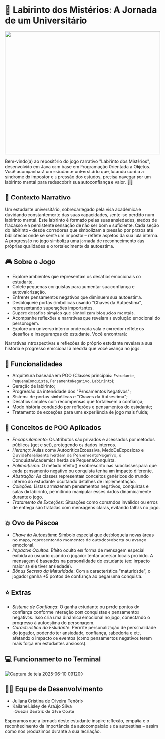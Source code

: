   # 🌟 Labirinto dos Mistérios: A Jornada de um Universitário

<img src="https://github.com/user-attachments/assets/ee17ed22-4677-4497-bcf6-cacf24f667f1" style="width:100%; max-height:400px; object-fit:cover;" />
 

Bem-vindo(a) ao repositório do jogo narrativo "Labirinto dos Mistérios", desenvolvido em Java com base em Programação Orientada a Objetos. Você acompanhará um estudante universitário que, lutando contra a síndrome do impostor e a pressão dos estudos, precisa navegar por um labirinto mental para redescobrir sua autoconfiança e valor. 🧠💪

## 📜 Contexto Narrativo

Um estudante universitário, sobrecarregado pela vida académica e duvidando constantemente das suas capacidades, sente-se perdido num labirinto mental. Este labirinto é formado pelas suas ansiedades, medos de fracasso e a persistente sensação de não ser bom o suficiente. Cada seção do labirinto – desde corredores que simbolizam a pressão por prazos até bibliotecas onde se sente um impostor – reflete aspetos da sua luta interna. A progressão no jogo simboliza uma jornada de reconhecimento das próprias qualidades e o fortalecimento da autoestima.

## 🎮 Sobre o Jogo

- Explore ambientes que representam os desafios emocionais do estudante.
- Colete pequenas conquistas para aumentar sua confiança e autovalorização.
- Enfrente pensamentos negativos que diminuem sua autoestima.
- Desbloqueie portas simbólicas usando “Chaves da Autoestima”, representando superações importantes.
- Supere desafios simples que simbolizam bloqueios mentais.
- Acompanhe reflexões e narrativas que revelam a evolução emocional do personagem.
- Explore um universo interno onde cada sala e corredor reflete os desafios e inseguranças do estudante. Você encontrará:

Narrativas introspectivas e reflexões do próprio estudante revelam a sua história e progresso emocional à medida que você avança no jogo.

## 🧱 Funcionalidades

- Arquitetura baseada em POO (Classes principais: `Estudante`, `PequenaConquista`, `PensamentoNegativo`, `Labirinto`);
- Geração de labirinto;
- Progressão da intensidade dos "Pensamentos Negativos";
- Sistema de portas simbólicas e "Chaves da Autoestima";
- Desafios simples com recompensas que fortalecem a confiança;
- Modo história conduzido por reflexões e pensamentos do estudante;
- Tratamento de exceções para uma experiência de jogo mais fluida;

## 🌟 Conceitos de POO Aplicados

- *Encapsulamento:* Os atributos são privados e acessados por métodos públicos (get e set), protegendo os dados internos.
- *Herança:* Aulas como AutocriticaExcessiva, MedoDeExposicao e DuvidaParalisante herdam de PensamentoNegativo, e ConquistaAcademica herda de PequenaConquista.
- *Polimorfismo:* O método efeito() é sobrescrito nas subclasses para que cada pensamento negativo ou conquista tenha um impacto diferente.
- *Abstração:* As classes representam conceitos genéricos do mundo interno do estudante, ocultando detalhes de implementação.
- *Coleções:* Listas armazenam pensamentos negativos, conquistas e salas do labirinto, permitindo manipular esses dados dinamicamente durante o jogo.
- *Tratamento de Exceções:* Situações como comandos inválidos ou erros de entrega são tratadas com mensagens claras, evitando falhas no jogo.

## 💥 Ovo de Páscoa
- *Chave da Autoestima*: Símbolo especial que desbloqueia novas áreas no mapa, representando momentos de autodescoberta ou avanço emocional.
- *Impactos Ocultos*: Efeito oculto em forma de mensagem especial exibida ao usuário quando o jogador tentar acessar locais proibido. A mensagem é baseados na personalidade do estudante (ex: impacto maior se ele tiver ansiedade).
- *Bônus Secreto da Maturidade*: Com a característica "maturidade", o jogador ganha +5 pontos de confiança ao pegar uma conquista.

## ⭐ Extras

- *Sistema de Confiança*: O ganha estudante ou perde pontos de confiança conforme interação com conquistas e pensamentos negativos. Isso cria uma dinâmica emocional no jogo, conectando o progresso à autoestima do personagem.
- *Característica do Estudante*: Permite personalização de personalidade do jogador, podendo ter ansiedade, confiança, sabedoria e etc, afetando o impacto de eventos (como pensamentos negativos terem mais força em estudantes ansiosos).


## 💻 Funcionamento no Terminal
![Captura de tela 2025-06-10 091200](https://github.com/user-attachments/assets/fb95b131-97c7-40d8-ab5e-66731c6feaa7)

## 👩‍💻 Equipe de Desenvolvimento

- Juliana Cristina de Oliveira Tenório 
- Kailane Lisley de Araújo Silva  
-Quezia Beatriz da Silva Costa 

Esperamos que a jornada deste estudante inspire reflexão, empatia e o reconhecimento da importância da autocompaixão e da autoestima – assim como nos produzimos durante a sua recriação.

 
